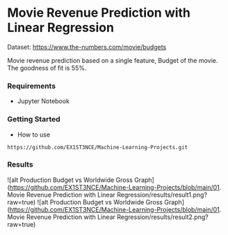 # Movie Revenue Prediction with Linear Regression

Dataset: https://www.the-numbers.com/movie/budgets

Movie revenue prediction based on a single feature, Budget of the movie. The goodness of fit is 55%.

### Requirements
- Jupyter Notebook

### Getting Started

- How to use
```
https://github.com/EX1ST3NCE/Machine-Learning-Projects.git
```

### Results

![alt Production Budget vs Worldwide Gross Graph](https://github.com/EX1ST3NCE/Machine-Learning-Projects/blob/main/01. Movie Revenue Prediction with Linear Regression/results/result1.png?raw=true)
![alt Production Budget vs Worldwide Gross Graph](https://github.com/EX1ST3NCE/Machine-Learning-Projects/blob/main/01. Movie Revenue Prediction with Linear Regression/results/result2.png?raw=true)

